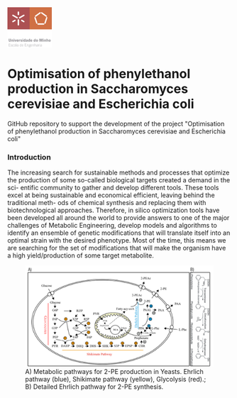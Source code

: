 <img src=https://github.com/ruigomesbioinf/2-PEopt/blob/main/assets/EEUMLOGO.png alt="drawing" width="100"/>

# Optimisation of phenylethanol production in Saccharomyces cerevisiae and Escherichia coli
GitHub repository to support the development of the project "Optimisation of phenylethanol production in Saccharomyces cerevisiae and Escherichia coli"

### Introduction
<p align: "center">
  The increasing search for sustainable methods and processes that optimize
  the production of some so-called biological targets created a demand in the sci-
  entific community to gather and develop different tools. These tools excel at
  being sustainable and economical efficient, leaving behind the traditional meth-
  ods of chemical synthesis and replacing them with biotechnological approaches.
  Therefore, in silico optimization tools have been developed all around the world
  to provide answers to one of the major challenges of Metabolic Engineering,
  develop models and algorithms to identify an ensemble of genetic modifications
  that will translate itself into an optimal strain with the desired phenotype. Most
  of the time, this means we are searching for the set of modifications that will
  make the organism have a high yield/production of some target metabolite.
 </p>

<figure>
  <img src=https://github.com/ruigomesbioinf/2-PEopt/blob/main/assets/DETAILED_PATHWAY.png alt="drawing" width="900"/>
  <figcaption>A) Metabolic pathways for 2-PE production in Yeasts. Ehrlich pathway (blue),
  Shikimate pathway (yellow), Glycolysis (red).; B) Detailed Ehrlich
  pathway for 2-PE synthesis.</figcaption>
 </figure>
